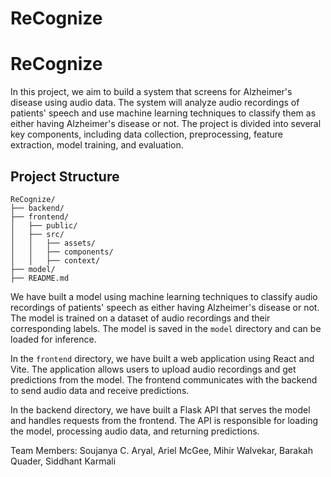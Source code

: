 # ReCognize

# ReCognize
In this project, we aim to build a system that screens for Alzheimer's disease using audio data. The system will analyze audio recordings of patients' speech and use machine learning techniques to classify them as either having Alzheimer's disease or not. The project is divided into several key components, including data collection, preprocessing, feature extraction, model training, and evaluation.
## Project Structure
```plaintext
ReCognize/
├── backend/
├── frontend/
│   ├── public/
│   ├── src/
│   │   ├── assets/
│   │   ├── components/
│   │   ├── context/
├── model/
├── README.md
```

We have built a model using machine learning techniques to classify audio recordings of patients' speech as either having Alzheimer's disease or not. The model is trained on a dataset of audio recordings and their corresponding labels. The model is saved in the `model` directory and can be loaded for inference.

In the `frontend` directory, we have built a web application using React and Vite. The application allows users to upload audio recordings and get predictions from the model. The frontend communicates with the backend to send audio data and receive predictions.

In the backend directory, we have built a Flask API that serves the model and handles requests from the frontend. The API is responsible for loading the model, processing audio data, and returning predictions.

Team Members: Soujanya C. Aryal, Ariel McGee, Mihir Walvekar, Barakah Quader, Siddhant Karmali

